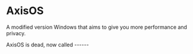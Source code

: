 # AxisOS
A modified version Windows that aims to give you more performance and privacy.

AxisOS is dead, now called ------
